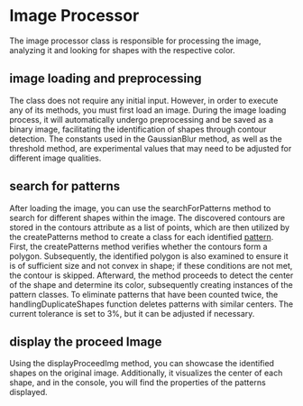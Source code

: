 # Image Processor
The image processor class is responsible for processing the image, analyzing it and looking for shapes with the respective color.

## image loading and preprocessing
The class does not require any initial input. However, in order to execute any of its methods, you must first load an image. During the image loading process, it will automatically undergo preprocessing and be saved as a binary image, facilitating the identification of shapes through contour detection. The constants used in the GaussianBlur method, as well as the threshold method, are experimental values that may need to be adjusted for different image qualities.

## search for patterns
After loading the image, you can use the searchForPatterns method to search for different shapes within the image. The discovered contours are stored in the contours attribute as a list of points, which are then utilized by the createPatterns method to create a class for each identified [pattern](/documentation/patterns.md). 
First, the createPatterns method verifies whether the contours form a polygon. Subsequently, the identified polygon is also examined to ensure it is of sufficient size and not convex in shape; if these conditions are not met, the contour is skipped. Afterward, the method proceeds to detect the center of the shape and determine its color, subsequently creating instances of the pattern classes.
To eliminate patterns that have been counted twice, the handlingDuplicateShapes function deletes patterns with similar centers. The current tolerance is set to 3%, but it can be adjusted if necessary.

## display the proceed Image
Using the displayProceedImg method, you can showcase the identified shapes on the original image. Additionally, it visualizes the center of each shape, and in the console, you will find the properties of the patterns displayed.